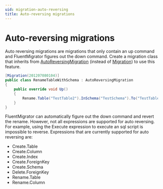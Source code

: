 ```yaml
---
uid: migration-auto-reversing
title: Auto-reversing migrations
---
```


# Auto-reversing migrations

Auto reversing migrations are migrations that only contain an up command and FluentMigrator figures out the down command. Create a migration class that inherits from [AutoReversingMigration](xref:FluentMigrator.AutoReversingMigration) (instead of [Migration](xref:FluentMigrator.Migration)) to use this feature.

```cs
[Migration(201207080104)]
public class RenameTableWithSchema : AutoReversingMigration
{
    public override void Up()
    {
        Rename.Table("TestTable2").InSchema("TestSchema").To("TestTable'3");
    }
}
```

FluentMigrator can automatically figure out the down command and revert the rename. However, not all expressions are supported for auto reversing. For example, using the Execute expression to execute an sql script is impossible to reverse. Expressions that are currently supported for auto reversing are:

* Create.Table
* Create.Column
* Create.Index
* Create.ForeignKey
* Create.Schema
* Delete.ForeignKey
* Rename.Table
* Rename.Column
